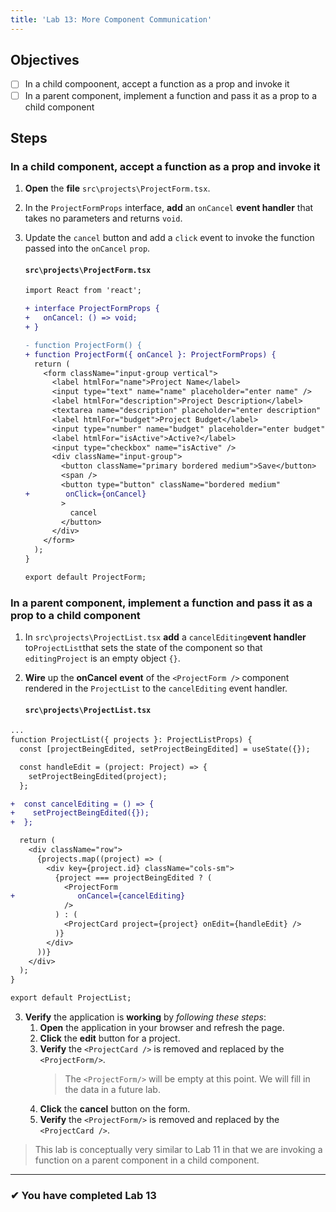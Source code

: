 ```yaml
---
title: 'Lab 13: More Component Communication'
---
```


## Objectives

- [ ] In a child compoonent, accept a function as a prop and invoke it
- [ ] In a parent component, implement a function and pass it as a prop to a child component

## Steps

### In a child component, accept a function as a prop and invoke it

1. **Open** the **file** `src\projects\ProjectForm.tsx`.
2. In the `ProjectFormProps` interface, **add** an `onCancel` **event handler** that takes no parameters and returns `void`.
3. Update the `cancel` button and add a `click` event to invoke the function passed into the `onCancel` `prop`.

   #### `src\projects\ProjectForm.tsx`

   ```diff
   import React from 'react';

   + interface ProjectFormProps {
   +   onCancel: () => void;
   + }

   - function ProjectForm() {
   + function ProjectForm({ onCancel }: ProjectFormProps) {
     return (
       <form className="input-group vertical">
         <label htmlFor="name">Project Name</label>
         <input type="text" name="name" placeholder="enter name" />
         <label htmlFor="description">Project Description</label>
         <textarea name="description" placeholder="enter description" />
         <label htmlFor="budget">Project Budget</label>
         <input type="number" name="budget" placeholder="enter budget" />
         <label htmlFor="isActive">Active?</label>
         <input type="checkbox" name="isActive" />
         <div className="input-group">
           <button className="primary bordered medium">Save</button>
           <span />
           <button type="button" className="bordered medium"
   +        onClick={onCancel}
           >
             cancel
           </button>
         </div>
       </form>
     );
   }

   export default ProjectForm;
   ```

### In a parent component, implement a function and pass it as a prop to a child component

1. In `src\projects\ProjectList.tsx` **add** a `cancelEditing`**event handler** to`ProjectList`that sets the state of the component so that `editingProject` is an empty object `{}`.
2. **Wire** up the **onCancel** **event** of the `<ProjectForm />` component rendered in the `ProjectList` to the `cancelEditing` event handler.

   #### `src\projects\ProjectList.tsx`

```diff
...
function ProjectList({ projects }: ProjectListProps) {
  const [projectBeingEdited, setProjectBeingEdited] = useState({});

  const handleEdit = (project: Project) => {
    setProjectBeingEdited(project);
  };

+  const cancelEditing = () => {
+    setProjectBeingEdited({});
+  };

  return (
    <div className="row">
      {projects.map((project) => (
        <div key={project.id} className="cols-sm">
          {project === projectBeingEdited ? (
            <ProjectForm
+              onCancel={cancelEditing}
            />
          ) : (
            <ProjectCard project={project} onEdit={handleEdit} />
          )}
        </div>
      ))}
    </div>
  );
}

export default ProjectList;
```

3. **Verify** the application is **working** by _following these steps_:
   1. **Open** the application in your browser and refresh the page.
   2. **Click** the **edit** button for a project.
   3. **Verify** the `<ProjectCard />` is removed and replaced by the `<ProjectForm/>`.
      > The `<ProjectForm/>` will be empty at this point. We will fill in the data in a future lab.
   4. **Click** the **cancel** button on the form.
   5. **Verify** the `<ProjectForm/>` is removed and replaced by the `<ProjectCard />`.

> This lab is conceptually very similar to Lab 11 in that we are invoking a function on a parent component in a child component.

---

### &#10004; You have completed Lab 13
